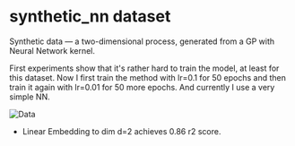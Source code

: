 # synthetic_nn dataset

Synthetic data — a two-dimensional process, generated from a GP with Neural 
Network kernel.

First experiments show that it's rather hard to train the model, at least for 
this dataset. Now I first train the method with lr=0.1 for 50 epochs and then 
train it again with lr=0.01 for 50 more epochs. And currently I use a very simple
NN.

![Data](https://cloud.githubusercontent.com/assets/14368801/24977992/b7eea4c0-1fd7-11e7-8415-c0cd0d34a25f.png)
- Linear Embedding to dim d=2 achieves 0.86 r2 score.
